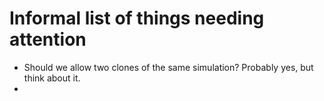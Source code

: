 # Informal list of things needing attention
* Should we allow two clones of the same simulation? Probably yes, but think about it.
* 